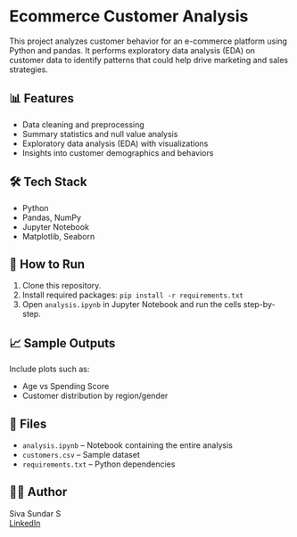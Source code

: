
# Ecommerce Customer Analysis

This project analyzes customer behavior for an e-commerce platform using Python and pandas. It performs exploratory data analysis (EDA) on customer data to identify patterns that could help drive marketing and sales strategies.

## 📊 Features
- Data cleaning and preprocessing
- Summary statistics and null value analysis
- Exploratory data analysis (EDA) with visualizations
- Insights into customer demographics and behaviors

## 🛠 Tech Stack
- Python
- Pandas, NumPy
- Jupyter Notebook
- Matplotlib, Seaborn

## 🚀 How to Run
1. Clone this repository.
2. Install required packages: `pip install -r requirements.txt`
3. Open `analysis.ipynb` in Jupyter Notebook and run the cells step-by-step.

## 📈 Sample Outputs
Include plots such as:
- Age vs Spending Score
- Customer distribution by region/gender

## 📁 Files
- `analysis.ipynb` – Notebook containing the entire analysis
- `customers.csv` – Sample dataset
- `requirements.txt` – Python dependencies

## 🙋‍♂️ Author
Siva Sundar S  
[LinkedIn](https://www.linkedin.com/in/siva-sundar-s)
